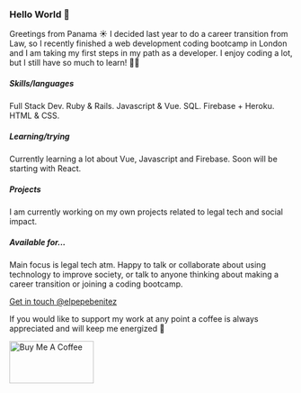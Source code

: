 ### Hello World 👋

Greetings from Panama ☀️ I decided last year to do a career transition from Law, so I recently finished a web development coding bootcamp in London and I am taking my first steps in my path as a developer. I enjoy coding a lot, but I still have so much to learn! 👨‍🚀 

##### Skills/languages

Full Stack Dev. Ruby & Rails. Javascript & Vue. SQL. Firebase + Heroku. HTML & CSS.

##### Learning/trying

Currently learning a lot about Vue, Javascript and Firebase. Soon will be starting with React.

##### Projects

I am currently working on my own projects related to legal tech and social impact.

##### Available for...

Main focus is legal tech atm. Happy to talk or collaborate about using technology to improve society, or talk to anyone thinking about making a career transition or joining a coding bootcamp.

<a href="https://twitter.com/elpepebenitez" target="_blank">Get in touch @elpepebenitez </a>

If you would like to support my work at any point a coffee is always appreciated and will keep me energized 💪

<a href="https://www.buymeacoffee.com/elpepebenitez" target="_blank"><img src="https://cdn.buymeacoffee.com/buttons/v2/arial-blue.png" alt="Buy Me A Coffee" style="height: 75px;width: 150px;" ></a>
